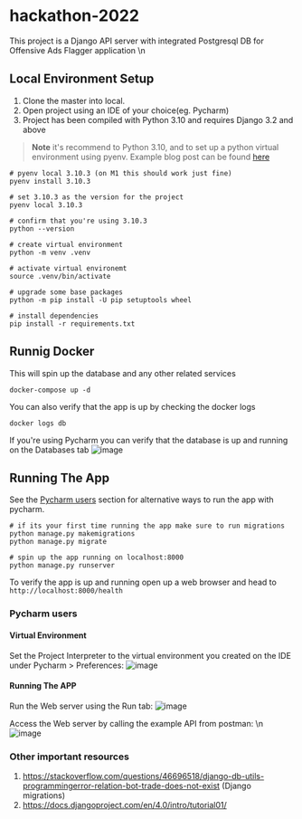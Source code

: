 # hackathon-2022

This project is a Django API server with integrated Postgresql DB for Offensive Ads Flagger application \n

## Local Environment Setup
1. Clone the master into local.
2. Open project using an IDE of your choice(eg. Pycharm)
3. Project has been compiled with Python 3.10 and requires Django 3.2 and above

> **Note** it's recommend to Python 3.10, and to set up a python virtual environment using pyenv.
> Example blog post can be found [here](https://realpython.com/intro-to-pyenv/)

```
# pyenv local 3.10.3 (on M1 this should work just fine)
pyenv install 3.10.3

# set 3.10.3 as the version for the project
pyenv local 3.10.3

# confirm that you're using 3.10.3
python --version

# create virtual environment
python -m venv .venv

# activate virtual environemt
source .venv/bin/activate

# upgrade some base packages
python -m pip install -U pip setuptools wheel

# install dependencies
pip install -r requirements.txt

```


## Runnig Docker

This will spin up the database and any other related services

```
docker-compose up -d
```

You can also verify that the app is up by checking the docker logs

```
docker logs db
```

If you're using Pycharm you can verify that the database is up and running on the Databases tab
![image](https://user-images.githubusercontent.com/43121486/180129563-1b83598c-bc99-4be9-beb4-d98d72c769fa.png)


## Running The App

See the [Pycharm users](#pycharm-users) section for alternative ways to run the app with pycharm.

```
# if its your first time running the app make sure to run migrations
python manage.py makemigrations
python manage.py migrate

# spin up the app running on localhost:8000
python manage.py runserver
```

To verify the app is up and running open up a web browser and head to `http://localhost:8000/health`


###  Pycharm users

#### Virtual Environment
Set the Project Interpreter to the virtual environment you created on the IDE under Pycharm > Preferences:
    ![image](https://user-images.githubusercontent.com/43121486/180129423-98663a2e-df92-4927-bc56-30021dccde47.png)

#### Running The APP
Run the Web server using the Run tab:
    ![image](https://user-images.githubusercontent.com/43121486/180129951-1040afab-900e-4a85-a45e-f9b4386223b8.png)

Access the Web server by calling the example API from postman: \n
    ![image](https://user-images.githubusercontent.com/43121486/180130060-2ba9dd25-716c-493f-b6af-cf4a5b189ca5.png)


### Other important resources
1. https://stackoverflow.com/questions/46696518/django-db-utils-programmingerror-relation-bot-trade-does-not-exist (Django migrations)
2. https://docs.djangoproject.com/en/4.0/intro/tutorial01/
